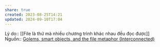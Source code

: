```yaml
---
share: true
created: 2023-08-25T14:21
updated: 2024-09-10T17:04
---
```

Lý do:: [[File là thứ mà nhiều chương trình khác nhau đều đọc được]]
Nguồn:: [Golems, smart objects, and the file metaphor (Interconnected)](https://interconnected.org/home/2021/02/01/golems)
